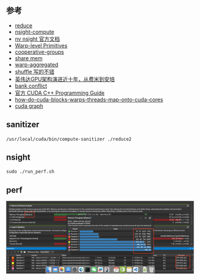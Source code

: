 ## 参考

* [reduce](https://zhuanlan.zhihu.com/p/426978026)
* [nsight-compute](https://zhuanlan.zhihu.com/p/662012270)
* [nv nsight 官方文档](https://docs.nvidia.com/nsight-compute/NsightCompute/index.html)
* [Warp-level Primitives](https://developer.nvidia.com/blog/using-cuda-warp-level-primitives/)
* [cooperative-groups](https://developer.nvidia.com/blog/cooperative-groups/)
* [share mem](https://developer.nvidia.com/blog/using-shared-memory-cuda-cc/)
* [warp-aggregated](https://developer.nvidia.com/blog/parallelforall/cuda-pro-tip-optimized-filtering-warp-aggregated-atomics/)
* [shuffle 写的不错](https://zhuanlan.zhihu.com/p/669957986)
* [英伟达GPU架构演进近十年，从费米到安培](https://zhuanlan.zhihu.com/p/413145211)
* [bank conflict](https://zhuanlan.zhihu.com/p/659142274)
* [官方 CUDA C++ Programming Guide](https://docs.nvidia.com/cuda/cuda-c-programming-guide/index.html?highlight=bank#)
* [how-do-cuda-blocks-warps-threads-map-onto-cuda-cores](https://stackoverflow.com/questions/10460742/how-do-cuda-blocks-warps-threads-map-onto-cuda-cores)
* [cuda graph](https://developer.nvidia.com/blog/cuda-graphs/)
## sanitizer

```
/usr/local/cuda/bin/compute-sanitizer ./reduce2
```
## nsight

```
sudo ./run_perf.sh
```

## perf
![alt text](1/perf/image.png)